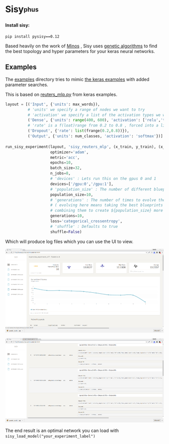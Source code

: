 # Sisy<sub><sup>phus</sup></sub>


#### Install sisy:
 ```
 pip install pysisy==0.12
 ```


Based heavily on the work of [Minos](https://github.com/guybedo/minos) , Sisy uses [genetic algorithms](https://github.com/deap/deap) to find the best topology and hyper parameters for your keras neural networks.


## Examples

The  [examples](https://github.com/qorrect/sisy/tree/master/examples) directory tries to mimic [the keras examples](https://github.com/fchollet/keras/blob/master/examples/) with added parameter searches.

This is based on [reuters_mlp.py](https://github.com/fchollet/keras/blob/master/examples/reuters_mlp.py) from keras examples.

```python
layout = [('Input', {'units': max_words}),
          # 'units' we specify a range of nodes we want to try
          # 'activation' we specify a list of the activation types we want to try
          ('Dense', {'units': range(400, 600), 'activation': ['relu','tanh']}),
          # 'rate' is a f(loat)range from 0.2 to 0.8 , forced into a list
          ('Dropout', {'rate': list(frange(0.2,0.8))}),
          ('Output', {'units': num_classes, 'activation': 'softmax'})]

run_sisy_experiment(layout, 'sisy_reuters_mlp', (x_train, y_train), (x_test, y_test),
                    optimizer='adam',
                    metric='acc',
                    epochs=10,
                    batch_size=32,
                    n_jobs=8,
                    # 'devices' : Lets run this on the gpus 0 and 1
                    devices=['/gpu:0','/gpu:1'],
                    # 'population_size' : The number of different blueprints to try per generation.
                    population_size=10,
                    # 'generations' : The number of times to evolve the generations
                    # ( evolving here means taking the best blueprints and
                    # combining them to create ${population_size} more new blueprints)
                    generations=10,
                    loss='categorical_crossentropy',
                    # 'shuffle' : Defaults to true
                    shuffle=False)

```

Which will produce log files which you can use the UI to view.

![Alt text](ui/assets/s1.png "Optional title")

![Alt text](ui/assets/s3.png "Optional title")


The end result is an optimal network you can load with ```sisy_load_model("your_experiment_label")```